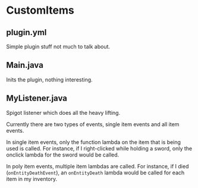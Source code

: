 # CustomItems

## plugin.yml
Simple plugin stuff not much to talk about.

## Main.java
Inits the plugin, nothing interesting.

## MyListener.java
Spigot listener which does all the heavy lifting. 

Currently there are two types of events, single item events and all item events.

In single item events, only the function lambda on the item that is being used is called.
For instance, if I right-clicked while holding a sword, only the onclick lambda for the sword would be called.

In poly item events, multiple item lambdas are called.
For instance, if I died (`onEntityDeathEvent`), an `onEntityDeath` lambda would be called for each item in my inventory.
